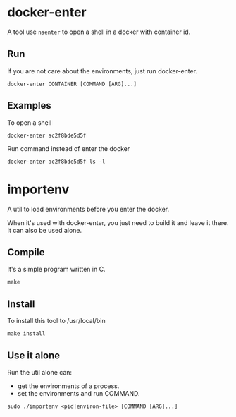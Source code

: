 # docker-enter

A tool use `nsenter` to open a shell in a docker with container id.

## Run

If you are not care about the environments, just run docker-enter. 

```
docker-enter CONTAINER [COMMAND [ARG]...]
```
## Examples
To open a shell
```
docker-enter ac2f8bde5d5f
```

Run command instead of enter the docker
```
docker-enter ac2f8bde5d5f ls -l
```

# importenv

A util to load environments before you enter the docker.

When it's used with docker-enter, you just need to build it and leave it there. It can also be used alone.

## Compile

It's a simple program written in C. 
```
make
```

## Install
To install this tool to /usr/local/bin
```
make install
```
## Use it alone

Run the util alone can:
* get the environments of a process.
* set the environments and run COMMAND.
```
sudo ./importenv <pid|environ-file> [COMMAND [ARG]...]
```




